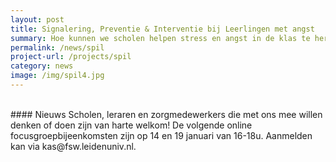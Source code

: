 ```yaml
---
layout: post
title: Signalering, Preventie & Interventie bij Leerlingen met angst
summary: Hoe kunnen we scholen helpen stress en angst in de klas te herkennen en te voorkomen en samen met scholen leerlingen snel de juiste ondersteuning bieden? Doe mee met het SPIL-programma!
permalink: /news/spil
project-url: /projects/spil
category: news
image: /img/spil4.jpg
---
```

<br>
#### Nieuws
Scholen, leraren en zorgmedewerkers die met ons mee willen denken of doen zijn van harte welkom! De volgende online focusgroepbijeenkomsten zijn op 14 en 19 januari van 16-18u. Aanmelden kan via kas@fsw.leidenuniv.nl.

